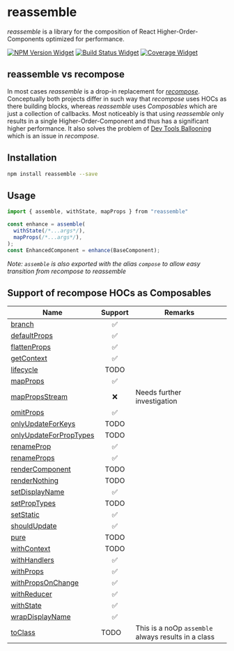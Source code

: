 # reassemble

_reassemble_ is a library for the composition of React Higher-Order-Components optimized for performance.

[![NPM Version Widget]][npm version]
[![Build Status Widget]][build status]
[![Coverage Widget]][coverage]

## reassemble vs recompose
In most cases _reassemble_ is  a drop-in replacement for [_recompose_](https://github.com/acdlite/recompose). Conceptually both projects differ in such way that _recompose_ uses HOCs as there building blocks, whereas _reassemble_ uses _Composables_ which are just a collection of callbacks. Most noticeably is that using _reassemble_ only results in a single Higher-Order-Component and thus has a significant higher performance. It also solves the problem of [Dev Tools Ballooning](https://cloud.githubusercontent.com/assets/5077042/12974970/4c6b7d3a-d0c9-11e5-9b92-9cee3b015f8c.png) which is an issue in _recompose_.

## Installation

```sh
npm install reassemble --save
```

## Usage

```js
import { assemble, withState, mapProps } from "reassemble"

const enhance = assemble(
  withState(/*...args*/),
  mapProps(/*...args*/),
);
const EnhancedComponent = enhance(BaseComponent);
```

_Note: `assemble` is also exported with the alias `compose` to allow easy transition from recompose to reassemble_

## Support of recompose HOCs as Composables

| Name                                                  | Support | Remarks |
| ----------------------------------------------------- | :-----: | ------- |
| [branch][docs branch]                                 | ✅       ||
| [defaultProps][docs defaultProps]                     | ✅       ||
| [flattenProps][docs flattenProps]                     | ✅       ||
| [getContext][docs getContext]                         | ✅       ||
| [lifecycle][docs lifecycle]                           | TODO     ||
| [mapProps][docs mapProps]                             | ✅       ||
| [mapPropsStream][docs mapPropsStream]                 | ❌       | Needs further investigation |
| [omitProps][docs omitProps]                           | ✅       ||
| [onlyUpdateForKeys][docs onlyUpdateForKeys]           | TODO     ||
| [onlyUpdateForPropTypes][docs onlyUpdateForPropTypes] | TODO     ||
| [renameProp][docs renameProp]                         | ✅       ||
| [renameProps][docs renameProps]                       | ✅       ||
| [renderComponent][docs renderComponent]               | TODO     ||
| [renderNothing][docs renderNothing]                   | TODO     ||
| [setDisplayName][docs setDisplayName]                 | ✅        ||
| [setPropTypes][docs setPropTypes]                     | TODO      ||
| [setStatic][docs setStatic]                           | ✅        ||
| [shouldUpdate][docs shouldUpdate]                     | ✅        ||
| [pure][docs pure]                                     | TODO      ||
| [withContext][docs withContext]                       | TODO      ||
| [withHandlers][docs withHandlers]                     | ✅        ||
| [withProps][docs withProps]                           | ✅        ||
| [withPropsOnChange][docs withPropsOnChange]           | ✅        ||
| [withReducer][docs withReducer]                       | ✅        ||
| [withState][docs withState]                           | ✅        ||
| [wrapDisplayName][docs wrapDisplayName]               | ✅        ||
| [toClass][docs toClass]                               | TODO      | This is a noOp `assemble` always results in a class |

[docs branch]: https://github.com/acdlite/recompose/blob/master/docs/API.md#branch
[docs defaultProps]: https://github.com/acdlite/recompose/blob/master/docs/API.md#defaultprops
[docs flattenProps]: https://github.com/acdlite/recompose/blob/master/docs/API.md#flattenprops
[docs getContext]: https://github.com/acdlite/recompose/blob/master/docs/API.md#getcontext
[docs lifecycle]: https://github.com/acdlite/recompose/blob/master/docs/API.md#lifecycle
[docs mapProps]: https://github.com/acdlite/recompose/blob/master/docs/API.md#mapprops
[docs mapPropsStream]: https://github.com/acdlite/recompose/blob/master/docs/API.md#mappropsstream
[docs omitProps]: https://github.com/acdlite/recompose/blob/master/docs/API.md#omitprops
[docs onlyUpdateForKeys]: https://github.com/acdlite/recompose/blob/master/docs/API.md#onlyupdateforkeys
[docs onlyUpdateForPropTypes]: https://github.com/acdlite/recompose/blob/master/docs/API.md#onlyupdateforproptypes
[docs renameProp]: https://github.com/acdlite/recompose/blob/master/docs/API.md#renameprop
[docs renameProps]: https://github.com/acdlite/recompose/blob/master/docs/API.md#renameprops
[docs renderComponent]: https://github.com/acdlite/recompose/blob/master/docs/API.md#rendercomponent
[docs renderNothing]: https://github.com/acdlite/recompose/blob/master/docs/API.md#rendernothing
[docs setDisplayName]: https://github.com/acdlite/recompose/blob/master/docs/API.md#setdisplayname
[docs setPropTypes]: https://github.com/acdlite/recompose/blob/master/docs/API.md#setproptypes
[docs setStatic]: https://github.com/acdlite/recompose/blob/master/docs/API.md#setstatic
[docs shouldUpdate]: https://github.com/acdlite/recompose/blob/master/docs/API.md#shouldupdate
[docs pure]: https://github.com/acdlite/recompose/blob/master/docs/API.md#pure
[docs withContext]: https://github.com/acdlite/recompose/blob/master/docs/API.md#withcontext
[docs withHandlers]: https://github.com/acdlite/recompose/blob/master/docs/API.md#withhandlers
[docs withProps]: https://github.com/acdlite/recompose/blob/master/docs/API.md#withprops
[docs withPropsOnChange]: https://github.com/acdlite/recompose/blob/master/docs/API.md#withpropsonchange
[docs withReducer]: https://github.com/acdlite/recompose/blob/master/docs/API.md#withreducer
[docs withState]: https://github.com/acdlite/recompose/blob/master/docs/API.md#withstate
[docs wrapDisplayName]: https://github.com/acdlite/recompose/blob/master/docs/API.md#wrapdisplayname
[docs toClass]: https://github.com/acdlite/recompose/blob/master/docs/API.md#toclass

[npm version]: https://www.npmjs.com/package/reassemble

[npm version widget]: https://img.shields.io/npm/v/reassemble.svg?style=flat-square

[build status]: https://travis-ci.org/wikiwi/reassemble

[build status widget]: https://img.shields.io/travis/wikiwi/reassemble/master.svg?style=flat-square

[coverage]: https://codecov.io/gh/wikiwi/reassemble

[coverage widget]: https://codecov.io/gh/wikiwi/reassemble/branch/master/graph/badge.svg


